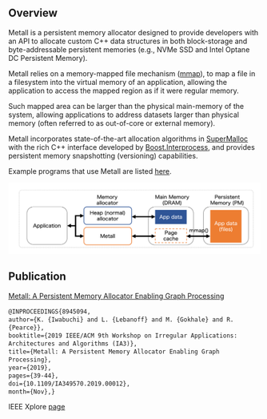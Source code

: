 ## Overview

Metall is a persistent memory allocator designed to provide developers with an API to allocate custom C++ data structures in both block-storage and
byte-addressable persistent memories (e.g., NVMe SSD and Intel Optane DC Persistent Memory).

Metall relies on a memory-mapped file mechanism ([mmap](http://man7.org/linux/man-pages/man2/mmap.2.html)),
to map a file in a filesystem into the virtual memory of an application,
allowing the application to access the mapped region as if it were regular memory.

Such mapped area can be larger than the physical main-memory of the system, allowing applications
to address datasets larger than physical memory (often referred to as out-of-core or external memory).

Metall incorporates state-of-the-art allocation algorithms in [SuperMalloc](https://dl.acm.org/doi/10.1145/2887746.2754178) with
the rich C++ interface developed by [Boost.Interprocess](https://www.boost.org/doc/libs/release/doc/html/interprocess.html),
and provides persistent memory snapshotting (versioning) capabilities.

Example programs that use Metall are listed [here](./example.md).

![Metall Overview](./img/metall_overview.png)


## Publication

[Metall: A Persistent Memory Allocator Enabling Graph Processing](https://www.osti.gov/servlets/purl/1576900)

```text
@INPROCEEDINGS{8945094,
author={K. {Iwabuchi} and L. {Lebanoff} and M. {Gokhale} and R. {Pearce}},
booktitle={2019 IEEE/ACM 9th Workshop on Irregular Applications: Architectures and Algorithms (IA3)},
title={Metall: A Persistent Memory Allocator Enabling Graph Processing},
year={2019},
pages={39-44},
doi={10.1109/IA349570.2019.00012},
month={Nov},}
```

IEEE Xplore [page](https://ieeexplore.ieee.org/document/8945094)